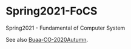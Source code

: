 # Spring2021-FoCS
Spring2021 - Fundamental of Computer System

See also [Buaa-CO-2020Autumn](https://github.com/Snake52996/Buaa-CO-2020Autumn).
